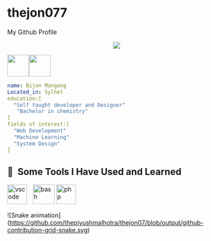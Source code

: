 # thejon077
My Github Profile
<p align="center">
  <img src="https://capsule-render.vercel.app/api?text=Hey Everyone!🕹️&animation=fadeIn&type=waving&color=gradient&height=100"/>
</p>
<div style="display: flex; text-align:center">
  <a href="https://www.instagram.com/the_jon07/">
  <img height="50" src="https://user-images.githubusercontent.com/46517096/166974368-9798f39f-1f46-499c-b14e-81f0a3f83a06.png"/>
</a>
  <a href="https://www.instagram.com/the_jon07/">
  <img height="50" src="https://download.logo.wine/logo/LinkedIn/LinkedIn-Logo.wine.png"/>
</a>
</div>


```yaml
name: Bijon Mangang
Located_in: Sylhet
education:[
  "Self taught developer and Designer"
   "Bachelor in chemistry"
]
fields of interest:[
  "Web Development"
  "Machine Learning"
  "System Design"
]
```
<h2> 🚀 &nbsp;Some Tools I Have Used and Learned</h2>
<p align="left" >
<img src="https://cdn.jsdelivr.net/gh/devicons/devicon/icons/vscode/vscode-original.svg" alt="vscode" width="45" height="45"/>
<img style="margin-left:10px" src="https://res.cloudinary.com/practicaldev/image/fetch/s--qo_Wp38Z--/c_limit%2Cf_auto%2Cfl_progressive%2Cq_auto%2Cw_880/https://dev-to-uploads.s3.amazonaws.com/i/e0nl7ziy1la7bpwj7rsp.png" alt="bash" width="50" height="45"/>
<img src="https://w7.pngwing.com/pngs/87/586/png-transparent-next-js-hd-logo.png" alt="php" width="45" height="45"/>
</p>

![Snake animation]
(https://github.com/thepiyushmalhotra/thejon07/blob/output/github-contribution-grid-snake.svg)

